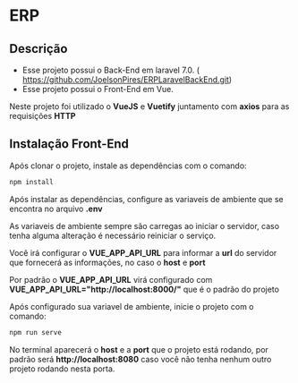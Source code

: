 ERP
======

Descrição
-----------

- Esse projeto possui o Back-End em laravel 7.0. ( https://github.com/JoelsonPires/ERPLaravelBackEnd.git)
- Esse projeto possui o Front-End em Vue.

Neste projeto foi utilizado o **VueJS** e **Vuetify** juntamento com **axios** para as requisições **HTTP**


Instalação Front-End
-----------------------

Após clonar o projeto, instale as dependências com o comando:
```bash
npm install
```

Após instalar as dependências, configure as variaveis de ambiente que se encontra no arquivo **.env**

As variaveis de ambiente sempre são carregas ao iniciar o servidor, caso tenha alguma alteração é necessário reiniciar o serviço.

Você irá configurar o **VUE_APP_API_URL** para informar a **url** do servidor que fornecerá as informações, no caso o **host** e **port**

Por padrão o **VUE_APP_API_URL** virá configurado com **VUE_APP_API_URL="http://localhost:8000/"** que é o padrão do projeto

Após configurado sua variavel de ambiente, inicie o projeto com o comando:
```bash
npm run serve
```

No terminal aparecerá o **host** e a **port** que o projeto está rodando, por padrão será **http://localhost:8080** caso você não tenha nenhum outro projeto rodando nesta porta.

